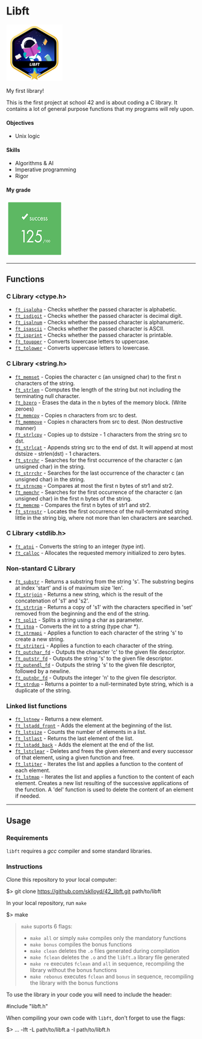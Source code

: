 # Libft

<img src="libft_badge.png" width="150" height="150"/>

My first library!

This is the first project at school 42 and is about coding a C library.
It contains a lot of general purpose functions that my programs will rely upon.

#### Objectives
- Unix logic

#### Skills
- Algorithms & AI
- Imperative programming
- Rigor

#### My grade
<img src="libft_score.png" width="150" height="150"/>

----------

## Functions

### C Library <ctype.h>

-   [`ft_isalpha`](https://github.com/sklloyd/libft/blob/main/ft_isalpha.c) - Checks whether the passed character is alphabetic.
-   [`ft_isdigit`](https://github.com/sklloyd/libft/blob/main/ft_isdigit.c) - Checks whether the passed character is decimal digit.
-   [`ft_isalnum`](https://github.com/sklloyd/libft/blob/main/ft_isalnum.c) - Checks whether the passed character is alphanumeric.
-   [`ft_isascii`](https://github.com/sklloyd/libft/blob/main/ft_isascii.c) - Checks whether the passed character is ASCII.
-   [`ft_isprint`](https://github.com/sklloyd/libft/blob/main/ft_isprint.c) - Checks whether the passed character is printable.
-   [`ft_toupper`](https://github.com/sklloyd/libft/blob/main/ft_toupper.c) - Converts lowercase letters to uppercase.
-   [`ft_tolower`](https://github.com/sklloyd/libft/blob/main/ft_tolower.c) - Converts uppercase letters to lowercase.

### C Library <string.h>

-   [`ft_memset`](https://github.com/sklloyd/libft/blob/main/ft_memset.c) - Copies the character c (an unsigned char) to the first n characters of the string.
-   [`ft_strlen`](https://github.com/sklloyd/libft/blob/main/ft_strlen.c) - Computes the length of the string but not including the terminating null character.
-   [`ft_bzero`](https://github.com/sklloyd/libft/blob/main/ft_bzero.c) - Erases the data in the n bytes of the memory block. (Write zeroes)
-   [`ft_memcpy`](https://github.com/sklloyd/libft/blob/main/ft_memcpy.c) - Copies n characters from src to dest.
-   [`ft_memmove`](https://github.com/sklloyd/libft/blob/main/ft_memmove.c) - Copies n characters from src to dest. (Non destructive manner)
-   [`ft_strlcpy`](https://github.com/sklloyd/libft/blob/main/ft_strlcpy.c) - Copies up to dstsize - 1 characters from the string src to dst.
-   [`ft_strlcat`](https://github.com/sklloyd/libft/blob/main/ft_strlcat.c) - Appends string src to the end of dst. It will append at most dstsize - strlen(dst) - 1 characters.
-   [`ft_strchr`](https://github.com/sklloyd/libft/blob/main/ft_strchr.c) - Searches for the first occurrence of the character c (an unsigned char) in the string.
-   [`ft_strrchr`](https://github.com/sklloyd/libft/blob/main/ft_strrchr.c) - Searches for the last occurrence of the character c (an unsigned char) in the string.
-   [`ft_strncmp`](https://github.com/sklloyd/libft/blob/main/ft_strncmp.c) - Compares at most the first n bytes of str1 and str2.
-   [`ft_memchr`](https://github.com/sklloyd/libft/blob/main/ft_memchr.c) - Searches for the first occurrence of the character c (an unsigned char) in the first n bytes of the string.
-   [`ft_memcmp`](https://github.com/sklloyd/libft/blob/main/ft_memcmp.c) - Compares the first n bytes of str1 and str2.
-   [`ft_strnstr`](https://github.com/sklloyd/libft/blob/main/ft_strnstr.c) - Locates the first occurrence of the null-terminated string little in the string big, where not more than len characters are searched.

### C Library <stdlib.h>

-   [`ft_atoi`](https://github.com/sklloyd/libft/blob/main/ft_atoi.c) - Converts the string to an integer (type int).
-   [`ft_calloc`](https://github.com/sklloyd/libft/blob/main/ft_calloc.c) - Allocates the requested memory initialized to zero bytes.

### Non-stantard C Library

-   [`ft_substr`](https://github.com/sklloyd/libft/blob/main/ft_substr.c) - Returns a substring from the string 's'. The substring begins at index 'start' and is of maximum size 'len'.
-   [`ft_strjoin`](https://github.com/sklloyd/libft/blob/main/ft_strjoin.c) - Returns a new string, which is the result of the concatenation of 's1' and 's2'.
-   [`ft_strtrim`](https://github.com/sklloyd/libft/blob/main/ft_strtrim.c) - Returns a copy of 's1' with the characters specified in 'set' removed from the beginning and the end of the string.
-   [`ft_split`](https://github.com/sklloyd/libft/blob/main/ft_split.c) - Splits a string using a char as parameter.
-   [`ft_itoa`](https://github.com/sklloyd/libft/blob/main/ft_itoa.c) - Converts the int to a string (type char *).
-   [`ft_strmapi`](https://github.com/sklloyd/libft/blob/main/ft_strmapi.c) - Applies a function to each character of the string 's' to create a new string.
-   [`ft_striteri`](https://github.com/sklloyd/libft/blob/main/ft_striteri.c) - Applies a function to each character of the string.
-   [`ft_putchar_fd`](https://github.com/sklloyd/libft/blob/main/ft_putchar_fd.c) - Outputs the character 'c' to the given file descriptor.
-   [`ft_putstr_fd`](https://github.com/sklloyd/libft/blob/main/ft_putstr_fd.c) - Outputs the string 's' to the given file descriptor.
-   [`ft_putendl_fd`](https://github.com/sklloyd/libft/blob/main/ft_putendl_fd.c) - Outputs the string 's' to the given file descriptor, followed by a newline.
-   [`ft_putnbr_fd`](https://github.com/sklloyd/libft/blob/main/ft_putnbr_fd.c) - Outputs the integer 'n' to the given file descriptor.
-   [`ft_strdup`](https://github.com/sklloyd/libft/blob/main/ft_strdup.c) - Returns a pointer to a null-terminated byte string, which is a duplicate of the string.

### Linked list functions

-   [`ft_lstnew`](https://github.com/sklloyd/libft/blob/main/ft_lstnew.c) - Returns a new element.
-   [`ft_lstadd_front`](https://github.com/sklloyd/libft/blob/main/ft_lstadd_front.c) - Adds the element at the beginning of the list.
-   [`ft_lstsize`](https://github.com/sklloyd/libft/blob/main/ft_lstsize.c) - Counts the number of elements in a list.
-   [`ft_lstlast`](https://github.com/sklloyd/libft/blob/main/ft_lstlast.c) - Returns the last element of the list.
-   [`ft_lstadd_back`](https://github.com/sklloyd/libft/blob/main/ft_lstadd_back.c) - Adds the element at the end of the list.
-   [`ft_lstclear`](https://github.com/sklloyd/libft/blob/main/ft_lstclear.c) - Deletes and frees the given element and every successor of that element, using a given function and free.
-   [`ft_lstiter`](https://github.com/sklloyd/libft/blob/main/ft_lstiter.c) - Iterates the list and applies a function to the content of each element.
-   [`ft_lstmap`](https://github.com/sklloyd/libft/blob/main/ft_lstmap.c) - Iterates the list and applies a function to the content of each element. Creates a new list resulting of the successive applications of the function. A 'del' function is used to delete the content of an element if needed.

---------------

## Usage

### Requirements

`libft` requires a _gcc_ compiler and some standard libraries.

### Instructions

Clone this repository to your local computer:

$> git clone https://github.com/sklloyd/42_libft.git path/to/libft

In your local repository, run `make`

$> make 

> `make` suports 6 flags:
> 
> -   `make all` or simply `make` compiles only the mandatory functions
> -   `make bonus` compiles the bonus functions
> -   `make clean` deletes the `.o` files generated during compilation
> -   `make fclean` deletes the `.o` and the `libft.a` library file generated
> -   `make re` executes `fclean` and `all` in sequence, recompiling the library without the bonus functions
> -   `make rebonus` executes `fclean` and `bonus` in sequence, recompiling the library with the bonus functions

To use the library in your code you will need to include the header:

#include "libft.h" 

When compiling your own code with `libft`, don't forget to use the flags:

$> ... -lft -L path/to/libft.a -I path/to/libft.h
